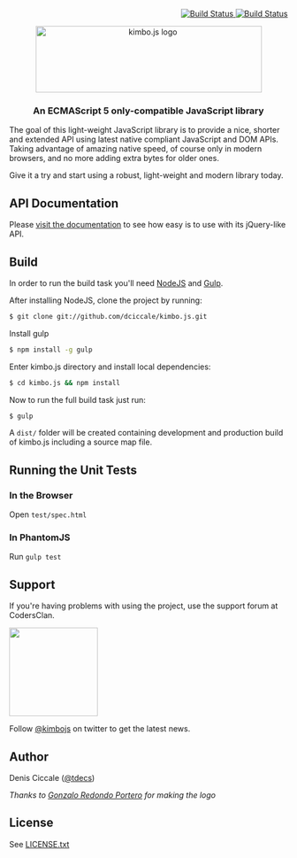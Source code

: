 <p align="right">
  <a href="https://travis-ci.org/dciccale/kimbo.js">
    <img src="https://img.shields.io/travis/dciccale/kimbo.js.svg?style=flat-square" alt="Build Status" style="max-width:100%;">
  </a>
  <a href="https://coveralls.io/github/dciccale/kimbo.js">
    <img src="https://img.shields.io/coveralls/dciccale/kimbo.js.svg?style=flat-square" alt="Build Status" style="max-width:100%;">
  </a>
</p>

<p align="center"><a href="http://kimbojs.com"><img src="http://kimbojs.com/img/logo.png" width="409" height="120" alt="kimbo.js logo"></a></p>

<h3 align="center">An ECMAScript 5 only-compatible JavaScript library</h3>

The goal of this light-weight JavaScript library is to provide a nice, shorter and extended API using latest native compliant JavaScript and DOM APIs.
Taking advantage of amazing native speed, of course only in modern browsers, and no more adding extra bytes for older ones.

Give it a try and start using a robust, light-weight and modern library today.

## API Documentation
Please [visit the documentation](http://kimbojs.com/api) to see how easy is to use with its jQuery-like API.

## Build
In order to run the build task you'll need [NodeJS](http://nodejs.org/) and [Gulp](http://gulpjs.com/).

After installing NodeJS, clone the project by running:

```bash
$ git clone git://github.com/dciccale/kimbo.js.git
```

Install gulp

```bash
$ npm install -g gulp
```

Enter kimbo.js directory and install local dependencies:

```bash
$ cd kimbo.js && npm install
```

Now to run the full build task just run:

```bash
$ gulp
```

A `dist/` folder will be created containing development and production build of kimbo.js including a source map file.

## Running the Unit Tests

### In the Browser

Open `test/spec.html`

### In PhantomJS

Run `gulp test`

## Support

If you're having problems with using the project, use the support forum at CodersClan.

<a href="http://codersclan.net/forum/index.php?repo_id=15"><img src="http://www.codersclan.net/graphics/getSupport_blue_big.png" width="160"></a>

Follow [@kimbojs](http://twitter.com/kimbojs) on twitter to get the latest news.

## Author
Denis Ciccale ([@tdecs](http://twitter.com/tdecs))

*Thanks to [Gonzalo Redondo Portero](http://www.behance.net/?search=gonzalo+redondo) for making the logo*

## License
See [LICENSE.txt](https://raw.github.com/dciccale/kimbo.js/master/LICENSE.txt)
